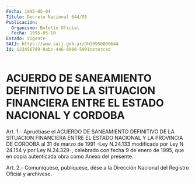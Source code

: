```yaml
---
Fecha: 1995-05-04
Título: Decreto Nacional 644/95
Publicación:
  Organismo: Boletín Oficial
  Fecha: 1995-05-10
Estado: Vigente
SAIJ: https://www.saij.gob.ar/DN19950000644
Id: 123456789-0abc-446-0000-5991soterced
---
```

# ACUERDO DE SANEAMIENTO DEFINITIVO DE LA SITUACION FINANCIERA ENTRE EL ESTADO NACIONAL Y CORDOBA

<a id="1"></a>
Art.  1.- Apruébase el ACUERDO DE SANEAMIENTO DEFINITIVO DE LA SITUACION FINANCIERA  ENTRE  EL  ESTADO  NACIONAL Y LA PROVINCIA DE CORDOBA al 31 de marzo de 1991 -Ley N.24.133  modificada  por Ley N 24.154  y  por  Ley  N.24.329-,  celebrado con fecha 9 de enero  de 1995,  que  en  copia autenticada obra  como  Anexo  del  presente.

<a id="2"></a>
Art. 2.- Comuníquese, publíquese, dése a la Dirección Nacional del Registro Oficial y archívese.